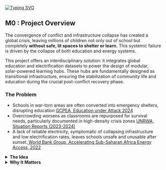 
<!-- markdownlint-disable MD013 MD031 MD007 MD033 MD004 MD009 MD013 MD045 MD041 MD032 MD039 MD019 MD012-->


<!-- markdownlint-disable MD031 MD033 MD004 MD001 MDO13 MD001 MD022 MD009 MD013 MD045 MD001 -->


[![Typing SVG](https://readme-typing-svg.herokuapp.com?font=Poppins&weight=900&size=60&duration=5015&pause=1000&color=1CABE2&vCenter=true&repeat=false&width=1250&height=58&lines=Solar+Powered+Schools+in+Conflict+Zones)](https://git.io/typing-svg)

## M0 : Project Overview

The convergence of conflict and infrastructure collapse has created a global crisis, leaving millions of children not only out of school but completely **without safe, lit spaces to shelter or learn.** This systemic failure is driven by the collapse of both education and energy systems.

This project offers an interdisciplinary solution: it integrates global education and electrification datasets to power the design of modular, solar-powered learning hubs. These hubs are fundamentally designed as transitional infrastructure, ensuring the stabilization of community life and education during the crucial post-conflict recovery phase.

### The Problem

- Schools in war-torn areas are often converted into emergency shelters, disrupting education [GCPEA, Education under Attack 2024](https://protectingeducation.org/publication/education-under-attack-2024/)
- Overcrowding worsens as classrooms are repurposed for survival needs, particularly documented in high-density crisis zones [UNRWA, Situation Reports (2023-2024)](https://www.unrwa.org/test-table)
- A lack of reliable electricity, symptomatic of collapsing infrastructure and low electrification rates, leaves schools unsafe and unusable after sunset.[ World Bank Group, Accelerating Sub-Saharan Africa Energy Access, 2022](https://www.worldbank.org/en/news/press-release/2022/11/09/world-bank-group-announces-major-initiative-to-electrify-sub-saharan-africa-with-distributed-renewable-energy)


<details>
  <summary><b>The Idea</b></summary>

By combining **data science and architectural design**, this project explores how **solar-powered, dual-use schools** can:  
- Function as safe, lit shelters at night [Sphere Handbook, 2018](https://www.ndsu.edu/sites/default/files/fileadmin/emgt/The_Sphere_Project_Handbook_2011.pdf)  
- Operate as classrooms during the day [INEE, 2024](https://inee.org/minimum-standards)  
- Harness solar energy for lighting, charging, and essential power needs [IFC, Renewable Energy in Gaza](https://unfccc.int/climate-action/un-global-climate-action-awards/financing-for-climate-friendly-investment/self-reliance-solar)  

Through **spatial design simulations** and **geospatial/electrification data analysis**, the project develops prototypes adaptable to different conflict contexts.  

</details>  

<details>
  <summary><b>Why It Matters</b></summary>

Education is a fundamental right that should not collapse under crisis [UNICEF, School not in session for millions of children around the world.](https://www.unicef.org/stories/school-session-millions-children-around-world)
This project shows how **data-informed architecture** can deliver **resilient, solar-powered spaces** that:  
- Safeguard children and communities,  
- Sustain learning during disruption,  
- And demonstrate the role of **interdisciplinary problem-solving** at the nexus of **data science, energy, and design** 
</details>
</details>












